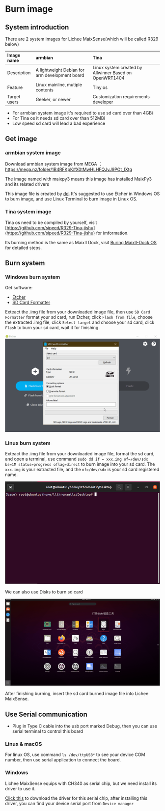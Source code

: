 # Burn image

## System introduction

There are 2 system images for Lichee MaixSense(which will be called R329 below) 

| Image name   | armbian                                        | Tina                                                   |
| :----------- | :--------------------------------------------- | :----------------------------------------------------- |
| Description  | A lightweight Debian for arm development board | Linux system created by Allwinner Based on OpenWRT1404 |
| Feature      | Linux mainline, mutiple contents               | Tiny os                                                |
| Target users | Geeker, or newer                               | Customization requirements developer                   |

- For armbian system image it's required to use sd card over than 4GBi
- For Tina os it needs sd card over than 512MBi
- Low speed sd card will lead a bad experience

## Get image

### armbian system image

Download armbian system image from MEGA ：https://mega.nz/folder/1B4RFKpK#X0tMwHLHFQJvJ9POt_lXtg

The image named with maixpy3 means this image has installed MaixPy3 and its related drivers

This image file is created by [dd](https://en.wikipedia.org/wiki/Dd_(Unix)). It's suggested to use Etcher in Windows OS to burn image, and use Linux Terminal to burn image in Linux OS.


### Tina system image

Tina os need to be compiled by yourself, visit [https://github.com/sipeed/R329-Tina-jishu](https://github.com/sipeed/R329-Tina-jishu) for imformation.

Its burning method is the same as MaixII Dock, visit [Buring MaixII-Dock OS](./../M2/flash.html#Buring-system) for detailed steps.

## Burn system

### Windows burn system

Get software:
- [Etcher](https://www.balena.io/etcher/ "Etcher")
- [SD Card Formatter](https://www.sdcard.org/downloads/formatter/eula_windows/SDCardFormatterv5_WinEN.zip "SDCardFormatter")

Exteact the .img file from your downloaded image file, then use `SD Card Formatter` format your sd card, run Etcher, click `Flash from file`, choose the extracted .img file, click `Select target` and choose your sd card, click `Flash` to burn your sd card, wait it for finishing.

![burn](./../../maixII/M2A/assets/95133.gif)

### Linux burn system

Exteact the .img file from your downloaded image file, format the sd card, and open a terminal, use command `sudo dd if = xxx.img of=/dev/sdx bs=1M status=progress oflag=direct` to burn image into your sd card. The `xxx.img` is your extracted file, and the `of=/dev/sdx` is your sd card registered name.

![](./../M2A/assets/2021-08-05-11-44-49.gif)

We can also use Disks to burn sd card

![](./../M2A/assets/2021080511-46-53.gif)

After finishing burning, insert the sd card burned image file into Lichee MaixSense.

## Use Serial communication

- Plug in Type C cable into the usb port marked Debug, then you can use serial terminal to control this board

### Linux & macOS

For linux OS, use command `ls /dev/ttyUSB*` to see your device COM number, then use serial application to connect the board.

### Windows

Lichee MaixSense equips with CH340 as serial chip, but we need install its driver to use it.

[Click this](https://api.dl.sipeed.com/shareURL/MAIX/tools/ch340_ch341_driver) to download the driver for this serial chip, after installing this driver, you can find your device serial port from `Device manager`